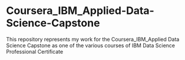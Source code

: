 # Coursera_IBM_Applied-Data-Science-Capstone
This repository represents my work for the Coursera_IBM_Applied Data Science Capstone as one of the various courses of IBM Data Science Professional Certificate
